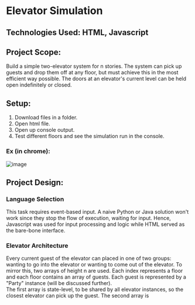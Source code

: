 # Elevator Simulation

## Technologies Used: HTML, Javascript

## Project Scope:

Build a simple two-elevator system for n stories. The system can pick up guests and drop them off at any floor, but must achieve this in the most efficient way possible. The doors at an elevator's current level can be held open indefinitely or closed.


## Setup:
1. Download files in a folder.
2. Open html file.
3. Open up console output.
4. Test different floors and see the simulation run in the console.

### Ex (in chrome):
![image](https://user-images.githubusercontent.com/56245127/170414348-fb74f5fa-20c5-4798-8a10-936ba742f596.png)



## Project Design:

### Language Selection
This task requires event-based input. A naive Python or Java solution won't work since they stop the flow of execution, waiting for input. Hence, Javascript was used for input processing and logic while HTML served as the bare-bone interface.

### Elevator Architecture
  Every current guest of the elevator can placed in one of two groups: wanting to go into the elevator or wanting to come out of the elevator. To mirror this, two arrays of height n are used. Each index represents a floor and each floor contains an array of guests. Each guest is represented by a "Party" instance (will be discussed further). 
<br>
  The first array is state-level, to be shared by all elevator instances, so the closest elevator can pick up the guest. The second array is 
